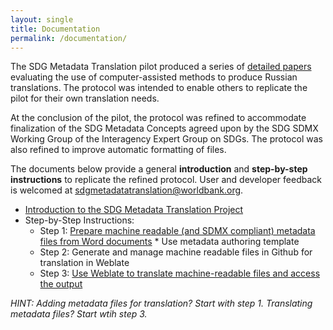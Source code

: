 ```yaml
---
layout: single
title: Documentation
permalink: /documentation/
---
```


The SDG Metadata Translation pilot produced a series of [detailed papers](https://worldbank.github.io/sdg-metadata/pilot/documentation/) evaluating the use of computer-assisted methods to produce Russian translations. The protocol was intended to enable others to replicate the pilot for their own translation needs. 

At the conclusion of the pilot, the protocol was refined to accommodate finalization of the SDG Metadata Concepts agreed upon by the SDG SDMX Working Group of the Interagency Expert Group on SDGs. The protocol was also refined to improve automatic formatting of files.

The documents below provide a general **introduction** and **step-by-step instructions** to replicate the refined protocol. User and developer feedback is welcomed at <sdgmetadatatranslation@worldbank.org>.

* [Introduction to the SDG Metadata Translation Project](https://docs.google.com/presentation/d/16W8f9ryGaTU8rfMls2eszonv3u1O173rpGHnPhmxT4E/edit)
* Step-by-Step Instructions:
  * Step 1: [Prepare machine readable (and SDMX compliant) metadata files from Word documents](https://docs.google.com/document/d/1A8VJ5mRfXJ2rrJd9-2z6vnRhRHFxDxAHWVpJ7fyyxIM/edit#)
        * Use metadata authoring template
  * Step 2: Generate and manage machine readable files in Github for translation in Weblate  
  * Step 3: [Use Weblate to translate machine-readable files and access the output](https://docs.google.com/document/d/1Msu8aOVTItkdFIhN6O0snmKRX1wrD7iaW818ssZncXA/edit#heading=h.gjdgxs)
  
 *HINT: Adding metadata files for translation? Start with step 1. Translating metadata files? Start wtih step 3.*

